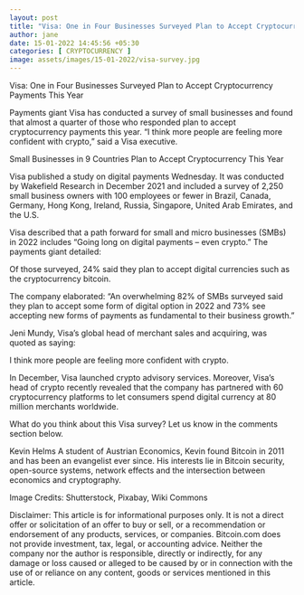 ```yaml
---
layout: post
title: "Visa: One in Four Businesses Surveyed Plan to Accept Cryptocurrency Payments This Year – Featured Bitcoin News"
author: jane 
date: 15-01-2022 14:45:56 +05:30 
categories: [ CRYPTOCURRENCY ] 
image: assets/images/15-01-2022/visa-survey.jpg
---
```

Visa: One in Four Businesses Surveyed Plan to Accept Cryptocurrency Payments This Year

Payments giant Visa has conducted a survey of small businesses and found that almost a quarter of those who responded plan to accept cryptocurrency payments this year. “I think more people are feeling more confident with crypto,” said a Visa executive.



Small Businesses in 9 Countries Plan to Accept Cryptocurrency This Year

Visa published a study on digital payments Wednesday. It was conducted by Wakefield Research in December 2021 and included a survey of 2,250 small business owners with 100 employees or fewer in Brazil, Canada, Germany, Hong Kong, Ireland, Russia, Singapore, United Arab Emirates, and the U.S.

Visa described that a path forward for small and micro businesses (SMBs) in 2022 includes “Going long on digital payments – even crypto.” The payments giant detailed:

Of those surveyed, 24% said they plan to accept digital currencies such as the cryptocurrency bitcoin.

The company elaborated: “An overwhelming 82% of SMBs surveyed said they plan to accept some form of digital option in 2022 and 73% see accepting new forms of payments as fundamental to their business growth.”

Jeni Mundy, Visa’s global head of merchant sales and acquiring, was quoted as saying:

I think more people are feeling more confident with crypto.

In December, Visa launched crypto advisory services. Moreover, Visa’s head of crypto recently revealed that the company has partnered with 60 cryptocurrency platforms to let consumers spend digital currency at 80 million merchants worldwide.

What do you think about this Visa survey? Let us know in the comments section below.

Kevin Helms A student of Austrian Economics, Kevin found Bitcoin in 2011 and has been an evangelist ever since. His interests lie in Bitcoin security, open-source systems, network effects and the intersection between economics and cryptography.



Image Credits: Shutterstock, Pixabay, Wiki Commons

Disclaimer: This article is for informational purposes only. It is not a direct offer or solicitation of an offer to buy or sell, or a recommendation or endorsement of any products, services, or companies. Bitcoin.com does not provide investment, tax, legal, or accounting advice. Neither the company nor the author is responsible, directly or indirectly, for any damage or loss caused or alleged to be caused by or in connection with the use of or reliance on any content, goods or services mentioned in this article.